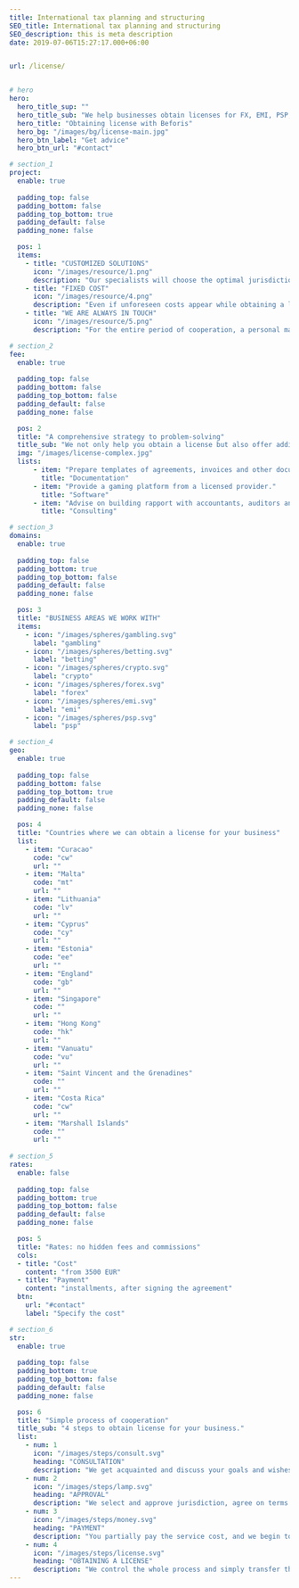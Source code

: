 ```yaml
---
title: International tax planning and structuring
SEO_title: International tax planning and structuring
SEO_description: this is meta description
date: 2019-07-06T15:27:17.000+06:00


url: /license/


# hero
hero:
  hero_title_sup: ""
  hero_title_sub: "We help businesses obtain licenses for FX, EMI, PSP, gambling, betting and cryptocurrency projects"
  hero_title: "Obtaining license with Beforis"
  hero_bg: "/images/bg/license-main.jpg"
  hero_btn_label: "Get advice"
  hero_btn_url: "#contact"

# section_1
project:
  enable: true
  
  padding_top: false
  padding_bottom: false
  padding_top_bottom: true
  padding_default: false
  padding_none: false 

  pos: 1
  items: 
    - title: "CUSTOMIZED SOLUTIONS"
      icon: "/images/resource/1.png"
      description: "Our specialists will choose the optimal jurisdiction for you, considering taxes, fees and requirements of the acquirers."
    - title: "FIXED COST"
      icon: "/images/resource/4.png"
      description: "Even if unforeseen costs appear while obtaining a license, you will pay only the amount fixed in the agreement."
    - title: "WE ARE ALWAYS IN TOUCH"
      icon: "/images/resource/5.png"
      description: "For the entire period of cooperation, a personal manager is assigned to you so that you can always receive information promptly."

# section_2
fee:
  enable: true   
 
  padding_top: false
  padding_bottom: false
  padding_top_bottom: false
  padding_default: false
  padding_none: false 

  pos: 2
  title: "A comprehensive strategy to problem-solving"
  title_sub: "We not only help you obtain a license but also offer additional services."
  img: "/images/license-complex.jpg"
  lists:
      - item: "Prepare templates of agreements, invoices and other documents."
        title: "Documentation"
      - item: "Provide a gaming platform from a licensed provider."
        title: "Software"
      - item: "Advise on building rapport with accountants, auditors and payment partners, taking into account the nature of your business."
        title: "Consulting"

# section_3
domains:
  enable: true
  
  padding_top: false
  padding_bottom: true
  padding_top_bottom: false
  padding_default: false
  padding_none: false 

  pos: 3
  title: "BUSINESS AREAS WE WORK WITH"
  items:
    - icon: "/images/spheres/gambling.svg" 
      label: "gambling"
    - icon: "/images/spheres/betting.svg" 
      label: "betting"
    - icon: "/images/spheres/crypto.svg" 
      label: "crypto"
    - icon: "/images/spheres/forex.svg" 
      label: "forex"
    - icon: "/images/spheres/emi.svg" 
      label: "emi"
    - icon: "/images/spheres/psp.svg" 
      label: "psp"

# section_4
geo:
  enable: true
  
  padding_top: false
  padding_bottom: false
  padding_top_bottom: true
  padding_default: false
  padding_none: false 

  pos: 4
  title: "Countries where we can obtain a license for your business"
  list:
    - item: "Curacao"
      code: "cw"
      url: ""
    - item: "Malta"
      code: "mt"
      url: ""
    - item: "Lithuania"
      code: "lv"
      url: ""
    - item: "Cyprus"
      code: "cy"
      url: ""
    - item: "Estonia"
      code: "ee"
      url: ""
    - item: "England"
      code: "gb"
      url: ""
    - item: "Singapore"
      code: ""
      url: ""
    - item: "Hong Kong"
      code: "hk"
      url: ""
    - item: "Vanuatu"
      code: "vu"
      url: ""
    - item: "Saint Vincent and the Grenadines"
      code: ""
      url: ""
    - item: "Costa Rica"
      code: "cw"
      url: ""
    - item: "Marshall Islands"
      code: ""
      url: ""
  
# section_5
rates:
  enable: false
  
  padding_top: false
  padding_bottom: true
  padding_top_bottom: false
  padding_default: false
  padding_none: false 

  pos: 5
  title: "Rates: no hidden fees and commissions"
  cols:
  - title: "Cost"
    content: "from 3500 EUR"
  - title: "Payment"
    content: "installments, after signing the agreement"
  btn:
    url: "#contact"
    label: "Specify the cost"

# section_6
str:
  enable: true
  
  padding_top: false
  padding_bottom: true
  padding_top_bottom: false
  padding_default: false
  padding_none: false 

  pos: 6
  title: "Simple process of cooperation"
  title_sub: "4 steps to obtain license for your business."
  list:
    - num: 1
      icon: "/images/steps/consult.svg"
      heading: "CONSULTATION"
      description: "We get acquainted and discuss your goals and wishes. After that, the manager prepares several offers." 
    - num: 2
      icon: "/images/steps/lamp.svg"
      heading: "APPROVAL"
      description: "We select and approve jurisdiction, agree on terms and sign the agreement."
    - num: 3
      icon: "/images/steps/money.svg"
      heading: "PAYMENT"
      description: "You partially pay the service cost, and we begin to collect information and prepare documents."
    - num: 4
      icon: "/images/steps/license.svg"
      heading: "OBTAINING A LICENSE"
      description: "We control the whole process and simply transfer the license to you. You make the last payment from the amount specified in the agreement."
---
```

